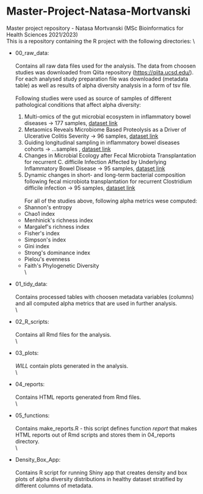 # Master-Project-Natasa-Mortvanski
Master project repository - Natasa Mortvanski (MSc Bioinformatics for Health Sciences 2021/2023) 
\
This is a repository containing the R project with the following directories: 
\
* 00_raw_data: 
\
\
  Contains all raw data files used for the analysis. The data from choosen studies was downloaded 
  from Qiita repository (https://qiita.ucsd.edu/). For each analysed study preparation file was 
  downloaded (metadata table) as well as results of alpha diversity analysis in a form of tsv file.
 \
 \
  Following studies were used as source of samples of different pathological conditions that affect 
  alpha diversity:

    1. Multi-omics of the gut microbial ecosystem in inflammatory bowel diseases -> 177 samples, [dataset link](https://qiita.ucsd.edu/study/description/11484)
    2. Metaomics Reveals Microbiome Based Proteolysis as a Driver of Ulcerative Colitis Severity -> 96 samples, [dataset link](https://qiita.ucsd.edu/study/description/11549)
    3. Guiding longitudinal sampling in inflammatory bowel diseases cohorts -> ...samples , [dataset link](https://qiita.ucsd.edu/study/description/2538#)
    4. Changes in Microbial Ecology after Fecal Microbiota Transplantation for recurrent C. difficile Infection Affected by Underlying Inflammatory Bowel Disease -> 95 samples, [dataset link](https://qiita.ucsd.edu/study/description/10057)
    5. Dynamic changes in short- and long-term bacterial composition following fecal microbiota transplantation for recurrent Clostridium difficile infection -> 95 samples, [dataset link](https://qiita.ucsd.edu/study/description/1924)
\
\
  For all of the studies above, following alpha metrics wese computed:
  * Shannon's entropy
  * Chao1 index
  * Menhinick's richness index
  * Margalef's richness index
  * Fisher's index
  * Simpson's index
  * Gini index
  * Strong's dominance index
  * Pielou's evenness
  * Faith's Phylogenetic Diversity
\
\
* 01_tidy_data: 
\
\
  Contains processed tables with choosen metadata variables (columns) and all computed alpha metrics that
  are used in further analysis.
\
\
* 02_R_scripts: 
\
\
  Contains all Rmd files for the analysis. 
\
\
* 03_plots: 
\
\
  *WILL* contain plots generated in the analysis.
\
\
* 04_reports: 
\
\
  Contains HTML reports generated from Rmd files.
\
\
* 05_functions: 
\
\
  Contains make_reports.R - this script defines function *report* that makes HTML reports out of Rmd scripts 
    and stores them in 04_reports directory.
\
\
* Density_Box_App: 
\
\
  Contains R script for running Shiny app that creates density and box plots of alpha diversity distributions 
  in healthy dataset stratified by different columns of metadata.
